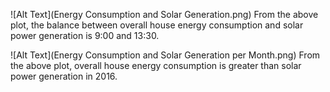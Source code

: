 ![Alt Text](Energy Consumption and Solar Generation.png)
From the above plot, the balance between overall house energy consumption and solar power generation is 9:00 and 13:30.

![Alt Text](Energy Consumption and Solar Generation per Month.png)
From the above plot, overall house energy consumption is greater than solar power generation in 2016.


